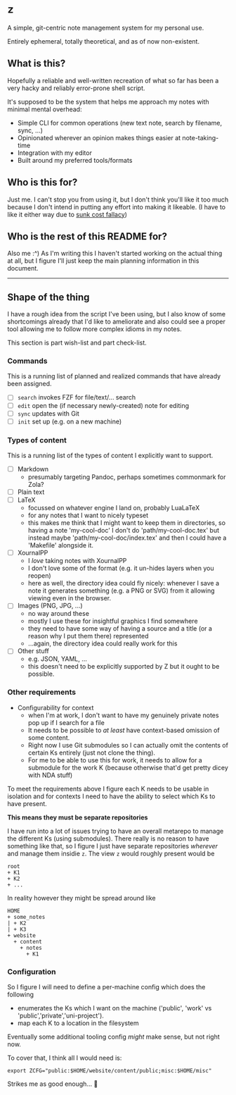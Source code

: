 # `z`

A simple, git-centric note management system for my personal use.

Entirely ephemeral, totally theoretical, and as of now non-existent.

## What is this?

Hopefully a reliable and well-written recreation of what so far has been a very
hacky and reliably error-prone shell script.

It's supposed to be the system that helps me approach my notes with minimal
mental overhead:

- Simple CLI for common operations (new text note, search by filename, sync, ...)
- Opinionated wherever an opinion makes things easier at note-taking-time
- Integration with my editor
- Built around my preferred tools/formats

## Who is this for?

Just me.
I can't stop you from using it, but I don't think you'll like it too much
because I don't intend in putting any effort into making it likeable.
(I have to like it either way due to [sunk cost fallacy])

[sunk cost fallacy]: <https://en.wikipedia.org/wiki/Sunk_cost#Fallacy_effect>

## Who is the rest of this README for?

Also me :^)
As I'm writing this I haven't started working on the actual thing at all, but I
figure I'll just keep the main planning information in this document.

---

## Shape of the thing

I have a rough idea from the script I've been using, but I also know of some
shortcomings already that I'd like to ameliorate and also could see a proper
tool allowing me to follow more complex idioms in my notes.

This section is part wish-list and part check-list.

### Commands

This is a running list of planned and realized commands that have already been
assigned.

- [ ] `search` invokes FZF for file/text/... search
- [ ] `edit` open the (if necessary newly-created) note for editing
- [ ] `sync` updates with Git
- [ ] `init` set up (e.g. on a new machine)

### Types of content

This is a running list of the types of content I explicitly want to support.

- [ ] Markdown 
  - presumably targeting Pandoc, perhaps sometimes commonmark for Zola?
- [ ] Plain text
- [ ] LaTeX
  - focussed on whatever engine I land on, probably LuaLaTeX
  - for any notes that I want to nicely typeset
  - this makes me think that I might want to keep them in directories,
    so having a note 'my-cool-doc' I don't do 'path/my-cool-doc.tex' but
    instead maybe 'path/my-cool-doc/index.tex' and then I could have a
    'Makefile' alongside it.
- [ ] XournalPP
  - I _love_ taking notes with XournalPP
  - I don't love some of the format (e.g. it un-hides layers when you reopen)
  - here as well, the directory idea could fly nicely:
    whenever I save a note it generates something (e.g. a PNG or SVG) from it
    allowing viewing even in the browser.
- [ ] Images (PNG, JPG, ...)
  - no way around these
  - mostly I use these for insightful graphics I find somewhere
  - they need to have some way of having a source and a title (or a reason why
    I put them there) represented
  - ...again, the directory idea could really work for this
- [ ] Other stuff
  - e.g. JSON, YAML, ...
  - this doesn't need to be explicitly supported by Z but it ought to be
    possible.

### Other requirements

- Configurability for context
  - when I'm at work, I don't want to have my genuinely private notes pop up if
    I search for a file
  - It needs to be possible to _at least_ have context-based omission of
    some content.
  - Right now I use Git submodules so I can actually omit the contents of
    certain Ks entirely (just not clone the thing).
  - For me to be able to use this for work, it needs to allow for a submodule
    for the work K (because otherwise that'd get pretty dicey with NDA stuff)

To meet the requirements above I figure each K needs to be usable in isolation
and for contexts I need to have the ability to select which Ks to have present.

__This means they must be separate repositories__

I have run into a lot of issues trying to have an overall metarepo to manage the
different Ks (using submodules).
There really is no reason to have something like that, so I figure I just have
separate repositories _wherever_ and manage them insidie `z`.
The view `z` would roughly present would be

    root
    + K1
    + K2
    + ...

In reality however they might be spread around like

    HOME
    + some_notes
    | + K2
    | + K3
    + website
      + content
        + notes
          + K1

### Configuration

So I figure I will need to define a per-machine config which does the following

- enumerates the Ks which I want on the machine ('public', 'work' vs
  'public','private','uni-project').
- map each K to a location in the filesystem

Eventually some additional tooling config _might_ make sense, but not right
now.

To cover that, I think all I would need is:

    export ZCFG="public:$HOME/website/content/public;misc:$HOME/misc"

Strikes me as good enough... 🤷
